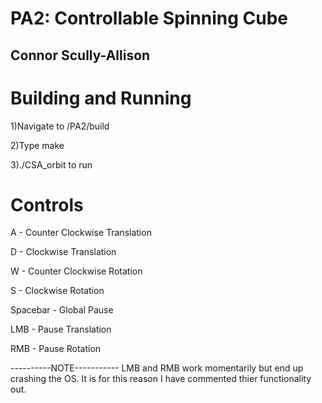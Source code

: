 # PA2: Controllable Spinning Cube

## Connor Scully-Allison

# Building and Running

1)Navigate to /PA2/build

2)Type make

3)./CSA\_orbit to run

# Controls

A - Counter Clockwise Translation

D - Clockwise Translation

W - Counter Clockwise Rotation

S - Clockwise Rotation

Spacebar - Global Pause

LMB - Pause Translation

RMB - Pause Rotation

----------NOTE-----------
LMB and RMB work momentarily but end up crashing the
OS. It is for this reason I have commented thier functionality
out.
